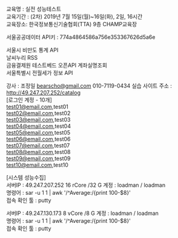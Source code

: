 교육명 : 실전 성능테스트  
교육기간 : (2차) 2019년 7월 15일(월)~16일(화), 2일, 16시간  
교육장소: 한국정보통신기술협회(TTA) 9층 CHAMP교육장  



서울공공데이터 API키 : 774a4864586a756e353367626d5a6e


서울시 비만도 통계 API  
날씨누리 RSS  
금융결제원 테스트베드 오픈API 계좌실명조회  
서울특별시 전월세가 정보 API   


  
강사 : 조정일 bearscho@gmail.com   010-7119-0434
실습 사이트 주소 : http://49.247.207.252/catalog  
[로그인 계정 - 10개]  
test01@email.com,test01  
test02@email.com,test02  
test03@email.com,test03  
test04@email.com,test04  
test05@email.com,test05  
test06@email.com,test06  
test07@email.com,test07  
test08@email.com,test08  
test09@email.com,test09  
test10@email.com,test10  



[시스템 성능수집]  
서버IP : 49.247.207.252     16 rCore /32 G
계정 : loadman / loadman  
명령어 : sar -u 1 1 | awk '/^Average:/{print 100-$8}'  
접속 확인 툴 : putty  


서버IP : 49.247.130.173       8 vCore  /8 G
계정 : loadman / loadman  
명령어 : sar -u 1 1 | awk '/^Average:/{print 100-$8}'  
접속 확인 툴 : putty  
